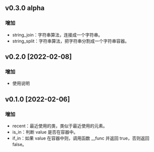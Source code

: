 ## v0.3.0 alpha

### 增加

- string_join：字符串算法，连接成一个字符串。
- string_split：字符串算法，把字符串分割成一个字符串容器。

## v0.2.0 [2022-02-08]

### 增加

- 使用说明

## v0.1.0 [2022-02-06]

### 增加

- recent：最近使用的类，类似于最近使用的元素。
- is_in：判断 value 是否在容器中。
- if_in：如果 value 在容器中则，调用函数 __func 并返回 true，否则返回 false。
